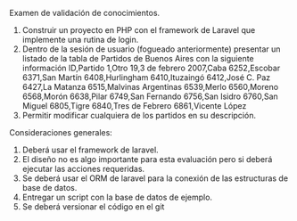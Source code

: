 Examen de validación de conocimientos.
1) Construir un proyecto en PHP con el framework de Laravel que implemente una rutina de
login.
2) Dentro de la sesión de usuario (fogueado anteriormente) presentar un listado de la tabla de
Partidos de Buenos Aires con la siguiente información
ID,Partido
1,Otro
19,3 de febrero
2007,Caba
6252,Escobar
6371,San Martín
6408,Hurlingham
6410,Ituzaingó
6412,José C. Paz
6427,La Matanza
6515,Malvinas Argentinas
6539,Merlo
6560,Moreno
6568,Morón
6638,Pilar
6749,San Fernando
6756,San Isidro
6760,San Miguel
6805,Tigre
6840,Tres de Febrero
6861,Vicente López
3) Permitir modificar cualquiera de los partidos en su descripción.

Consideraciones generales:
1) Deberá usar el framework de laravel.
2) El diseño no es algo importante para esta evaluación pero si deberá ejecutar las acciones
requeridas.
3) Se deberá usar el ORM de laravel para la conexión de las estructuras de base de datos.
4) Entregar un script con la base de datos de ejemplo.
5) Se deberá versionar el código en el git